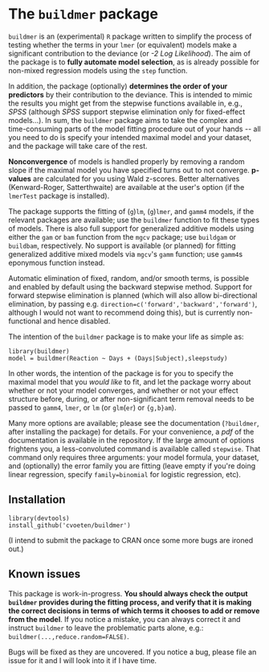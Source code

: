 # The `buildmer` package

`buildmer` is an (experimental) `R` package written to simplify the process of testing whether the terms in your `lmer` (or equivalent) models make a significant contribution to the deviance (or *-2 Log Likelihood*). The aim of the package is to **fully automate model selection**, as is already possible for non-mixed regression models using the `step` function.

In addition, the package (optionally) **determines the order of your predictors** by their contribution to the deviance. This is intended to mimic the results you might get from the stepwise functions available in, e.g., *SPSS* (although *SPSS* support stepwise elimination only for fixed-effect models...). In sum, the `buildmer` package aims to take the complex and time-consuming parts of the model fitting procedure out of your hands -- all you need to do is specify your intended maximal model and your dataset, and the package will take care of the rest.

**Nonconvergence** of models is handled properly by removing a random slope if the maximal model you have specified turns out to not converge. **p-values** are calculated for you using Wald z-scores. Better alternatives (Kenward-Roger, Satterthwaite) are available at the user's option (if the `lmerTest` package is installed).

The package supports the fitting of (`g`)`lm`, (`g`)`lmer`, and `gamm4` models, if the relevant packages are available; use the `buildmer` function to fit these types of models. There is also full support for generalized additive models using either the `gam` or `bam` function from the `mgcv` package; use `buildgam` or `buildbam`, respectively. No support is available (or planned) for fitting generalized additive mixed models via `mgcv`'s `gamm` function; use `gamm4`s eponymous function instead.

Automatic elimination of fixed, random, and/or smooth terms, is possible and enabled by default using the backward stepwise method. Support for forward stepwise elimination is planned (which will also allow bi-directional elimination, by passing e.g. `direction=c('forward','backward','forward')`, although I would not want to recommend doing this), but is currently non-functional and hence disabled.

The intention of the `buildmer` package is to make your life as simple as:

```
library(buildmer)
model = buildmer(Reaction ~ Days + (Days|Subject),sleepstudy)
```

In other words, the intention of the package is for you to specify the maximal model that you *would like* to fit, and let the package worry about whether or not your model converges, and whether or not your effect structure before, during, or after non-significant term removal needs to be passed to `gamm4`, `lmer`, or `lm` (or `glm`(`er`) or `{g,b}am`).

Many more options are available; please see the documentation (`?buildmer`, after installing the package) for details. For your convenience, a *pdf* of the documentation is available in the repository. If the large amount of options frightens you, a less-convoluted command is available called `stepwise`. That command only requires three arguments: your model formula, your dataset, and (optionally) the error family you are fitting (leave empty if you're doing linear regression, specify `family=binomial` for logistic regression, etc).

## Installation

```
library(devtools)
install_github('cvoeten/buildmer')
```

(I intend to submit the package to CRAN once some more bugs are ironed out.)

## Known issues

This package is work-in-progress. **You should always check the output `buildmer` provides during the fitting process, and verify that it is making the correct decisions in terms of which terms it chooses to add or remove from the model**. If you notice a mistake, you can always correct it and instruct `buildmer` to leave the problematic parts alone, e.g.: `buildmer(...,reduce.random=FALSE)`.

Bugs will be fixed as they are uncovered. If you notice a bug, please file an issue for it and I will look into it if I have time.

